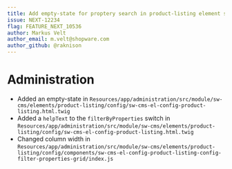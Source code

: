 ```yaml
---
title: Add empty-state for proptery search in product-listing element settings
issue: NEXT-12234
flag: FEATURE_NEXT_10536
author: Markus Velt
author_email: m.velt@shopware.com 
author_github: @raknison
---
```

# Administration
* Added an empty-state in `Resources/app/administration/src/module/sw-cms/elements/product-listing/config/sw-cms-el-config-product-listing.html.twig`
* Added a `helpText` to the `filterByProperties` switch in `Resources/app/administration/src/module/sw-cms/elements/product-listing/config/sw-cms-el-config-product-listing.html.twig`
* Changed column width in `Resources/app/administration/src/module/sw-cms/elements/product-listing/config/components/sw-cms-el-config-product-listing-config-filter-properties-grid/index.js`
